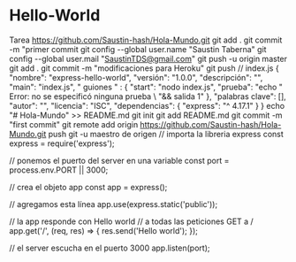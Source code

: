 # Hello-World
Tarea
https://github.com/Saustin-hash/Hola-Mundo.git
git add .
git commit -m "primer commit
git config --global user.name "Saustin Taberna"
git config --global user.mail "SaustinTDS@gmail.com"
git push -u origin master
git add .
git commit -m "modificaciones para Heroku"
git push
// index.js
{
   "nombre": "express-hello-world",
   "versión": "1.0.0",
   "descripción": "",
   "main": "index.js",
   " guiones " : {
     "start": "nodo index.js",
     "prueba": "echo \" Error: no se especificó ninguna prueba \ "&& salida 1"
  },
  "palabras clave": [],
   "autor": "",
   "licencia": "ISC",
   "dependencias": {
     "express": "^ 4.17.1"
  }
}
echo "# Hola-Mundo" >> README.md 
git init 
git add README.md 
git commit -m "first commit" 
git remote add origin https://github.com/Saustin-hash/Hola-Mundo.git
 push git -u maestro de origen
// importa la libreria express
const express = require('express');

// ponemos el puerto del server en una variable
const port = process.env.PORT || 3000;

// crea el objeto app
const app = express();

// agregamos esta línea
app.use(express.static('public'));

// la app responde con Hello world
// a todas las peticiones GET a /
app.get('/', (req, res) => {
  res.send('Hello world');
});

// el server escucha en el puerto 3000
app.listen(port);
